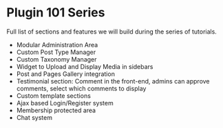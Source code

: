 # Plugin 101 Series

Full list of sections and features we will build during the series of tutorials.

* Modular Administration Area
* Custom Post Type Manager
* Custom Taxonomy Manager
* Widget to Upload and Display Media in sidebars
* Post and Pages Gallery integration
* Testimonial section: Comment in the front-end, admins can approve comments, select which comments to display
* Custom template sections
* Ajax based Login/Register system
* Membership protected area
* Chat system

